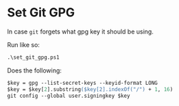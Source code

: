 # Set Git GPG

In case `git` forgets what gpg key it should be using.

Run like so:

```ps
.\set_git_gpg.ps1
```

Does the following:

```ps
$key = gpg --list-secret-keys --keyid-format LONG
$key = $key[2].substring($key[2].indexOf("/") + 1, 16)
git config --global user.signingkey $key
```
